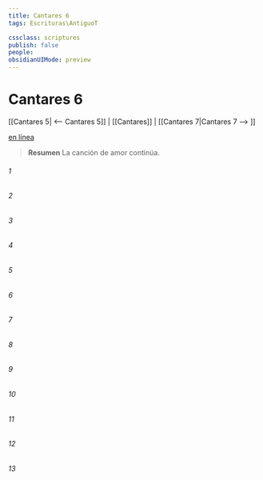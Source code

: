 ```yaml
---
title: Cantares 6
tags: Escrituras\AntiguoT

cssclass: scriptures
publish: false
people:
obsidianUIMode: preview
---
```


# Cantares 6
[[Cantares 5| <-- Cantares 5]] | [[Cantares]] | [[Cantares 7|Cantares 7 --> ]]

[en línea](https://churchofjesuschrist.org/study/scriptures/ot/song/6?lang=spa)

> __Resumen__
La canción de amor continúa.

###### 1 


###### 2 


###### 3 


###### 4 


###### 5 


###### 6 


###### 7 


###### 8 


###### 9 


###### 10 


###### 11 


###### 12 


###### 13 


